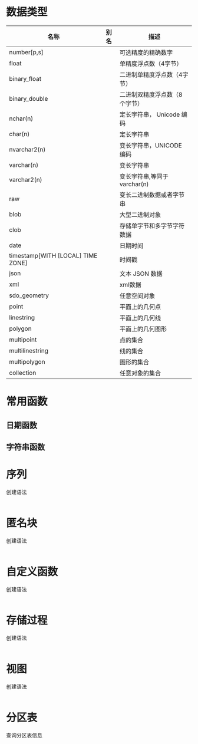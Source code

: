 

# 数据类型
| 名称                              | 别名 | 描述                           |
| --------------------------------- | ---- | ------------------------------ |
| number[p,s]                       |      | 可选精度的精确数字             |
| float                             |      | 单精度浮点数（4字节）          |
| binary_float                      |      | 二进制单精度浮点数（4字节）    |
| binary_double                     |      | 二进制双精度浮点数（8 个字节） |
| nchar(n)                          |      | 定长字符串， Unicode 编码      |
| char(n)                           |      | 定长字符串                     |
| nvarchar2(n)                      |      | 变长字符串，UNICODE 编码       |
| varchar(n)                        |      | 变长字符串                     |
| varchar2(n)                       |      | 变长字符串,等同于varchar(n)    |
| raw                               |      | 变长二进制数据或者字节串       |
| blob                              |      | 大型二进制对象                 |
| clob                              |      | 存储单字节和多字节字符数据     |
| date                              |      | 日期时间                       |
| timestamp[WITH [LOCAL] TIME ZONE] |      | 时间戳                         |
| json                              |      | 文本 JSON 数据                 |
| xml                               |      | xml数据                        |
| sdo_geometry                      |      | 任意空间对象                   |
| point                             |      | 平面上的几何点                 |
| linestring                        |      | 平面上的几何线                 |
| polygon                           |      | 平面上的几何图形               |
| multipoint                        |      | 点的集合                       |
| multilinestring                   |      | 线的集合                       |
| multipolygon                      |      | 图形的集合                     |
| collection                        |      | 任意对象的集合                 |



# 常用函数
## 日期函数

## 字符串函数

# 序列
创建语法
```
```

# 匿名块
创建语法
```

```

# 自定义函数
创建语法
```

```

# 存储过程
创建语法
```

```

# 视图
创建语法
```

```

# 分区表
查询分区表信息
```

```
